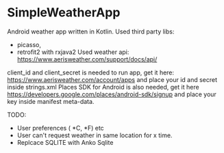 # SimpleWeatherApp

Android weather app written in Kotlin.
Used third party libs: 
- picasso, 
- retrofit2 with rxjava2
Used weather api: https://www.aerisweather.com/support/docs/api/

client_id and client_secret is needed to run app, get it here: https://www.aerisweather.com/account/apps and place your id and secret inside strings.xml
Places SDK for Android is also needed, get it here https://developers.google.com/places/android-sdk/signup and place your key inside manifest meta-data.

TODO:
- User preferences ( *C, *F) etc
- User can't request weather in same location for x time.
- Replcace SQLITE with Anko Sqlite 
